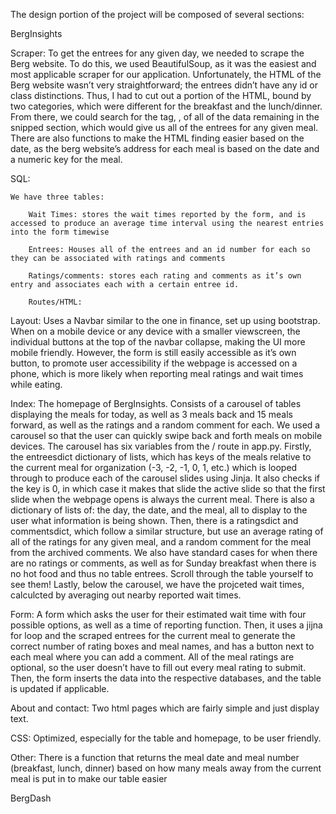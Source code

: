The design portion of the project will be composed of several sections:

BergInsights

Scraper:
	To get the entrees for any given day, we needed to scrape the Berg website. To do this, we used BeautifulSoup, as it was the easiest and most applicable scraper for our application. Unfortunately, the HTML of the Berg website wasn’t very straightforward; the entrees didn’t have any id or class distinctions. Thus, I had to cut out a portion of the HTML, bound by two categories, which were different for the breakfast and the lunch/dinner. From there, we could search for the tag, <a>, of all of the data remaining in the snipped section, which would give us all of the entrees for any given meal. There are also functions to make the HTML finding easier based on the date, as the berg website’s address for each meal is based on the date and a numeric key for the meal. 

SQL:

	We have three tables:

		Wait Times: stores the wait times reported by the form, and is accessed to produce an average time interval using the nearest entries into the form timewise

		Entrees: Houses all of the entrees and an id number for each so they can be associated with ratings and comments

		Ratings/comments: stores each rating and comments as it’s own entry and associates each with a certain entree id. 

		Routes/HTML:

Layout: 
	Uses a Navbar similar to the one in finance, set up using bootstrap. When on a mobile device or any device with a smaller viewscreen, the individual buttons at the top of the navbar collapse, making the UI more mobile friendly. However, the form is still easily accessible as it’s own button, to promote user accessibility if the webpage is accessed on a phone, which is more likely when reporting meal ratings and wait times while eating. 

Index: 
	The homepage of BergInsights. Consists of a carousel of tables displaying the meals for today, as well as 3 meals back and 15 meals forward, as well as the ratings and a random comment for each. We used a carousel so that the user can quickly swipe back and forth meals on mobile devices. The carousel has six variables from the / route in app.py. Firstly, the entreesdict dictionary of lists, which has keys of the meals relative to the current meal for organization (-3, -2, -1, 0, 1, etc.) which is looped through to produce each of the carousel slides using Jinja. It also checks if the key is 0, in which case it makes that slide the active slide so that the first slide when the webpage opens is always the current meal. There is also a dictionary of lists of: the day, the date, and the meal, all to display to the user what information is being shown. Then, there is a ratingsdict and commentsdict, which follow a similar structure, but use an average rating of all of the ratings for any given meal, and a random comment for the meal from the archived comments. We also have standard cases for when there are no ratings or comments, as well as for Sunday breakfast when there is no hot food and thus no table entrees. Scroll through the table yourself to see them! Lastly, below the carousel, we have the projceted wait times, calculcted by averaging out nearby reported wait times. 

Form: 
	A form which asks the user for their estimated wait time with four possible options, as well as a time of reporting function. Then, it uses a jijna for loop and the scraped entrees for the current meal to generate the correct number of rating boxes and meal names, and has a button next to each meal where you can add a comment. All of the meal ratings are optional, so the user doesn’t have to fill out every meal rating to submit. Then, the form inserts the data into the respective databases, and the table is updated if applicable. 

About and contact: Two html pages which are fairly simple and just display text. 

CSS: Optimized, especially for the table and homepage, to be user friendly. 


Other:
	There is a function that returns the meal date and meal number (breakfast, lunch, dinner) based on how many meals away from the current meal is put in to make our table easier




BergDash
